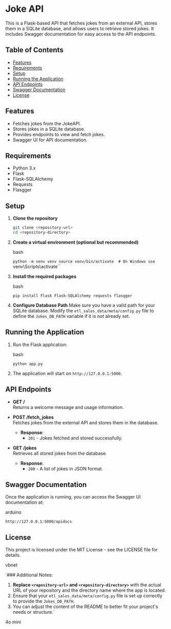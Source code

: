 # Joke API

This is a Flask-based API that fetches jokes from an external API, stores them in a SQLite database, and allows users to retrieve stored jokes. It includes Swagger documentation for easy access to the API endpoints.

## Table of Contents
- [Features](#features)
- [Requirements](#requirements)
- [Setup](#setup)
- [Running the Application](#running-the-application)
- [API Endpoints](#api-endpoints)
- [Swagger Documentation](#swagger-documentation)
- [License](#license)

## Features
- Fetches jokes from the JokeAPI.
- Stores jokes in a SQLite database.
- Provides endpoints to view and fetch jokes.
- Swagger UI for API documentation.

## Requirements
- Python 3.x
- Flask
- Flask-SQLAlchemy
- Requests
- Flasgger

## Setup

1. **Clone the repository**
   ```bash
   git clone <repository-url>
   cd <repository-directory>


1.  **Create a virtual environment (optional but recommended)**

    bash

    

    `python -m venv venv
    source venv/bin/activate  # On Windows use `venv\Scripts\activate``

2.  **Install the required packages**

    bash

    

    `pip install Flask Flask-SQLAlchemy requests flasgger`

3.  **Configure Database Path** Make sure you have a valid path for your SQLite database. Modify the `etl_sales_data/meta/config.py` file to define the `Jokes_DB_PATH` variable if it is not already set.

Running the Application
-----------------------

1.  Run the Flask application:

    bash

    

    `python app.py`

2.  The application will start on `http://127.0.0.1:5000`.

API Endpoints
-------------

-   **GET /**\
    Returns a welcome message and usage information.

-   **POST /fetch_jokes**\
    Fetches jokes from the external API and stores them in the database.

    -   **Response**:
        -   `201` - Jokes fetched and stored successfully.
-   **GET /jokes**\
    Retrieves all stored jokes from the database.

    -   **Response**:
        -   `200` - A list of jokes in JSON format.

Swagger Documentation
---------------------

Once the application is running, you can access the Swagger UI documentation at:

arduino



`http://127.0.0.1:5000/apidocs`

License
-------

This project is licensed under the MIT License - see the LICENSE file for details.

vbnet



 `### Additional Notes:
1. **Replace `<repository-url>` and `<repository-directory>`** with the actual URL of your repository and the directory name where the app is located.
2. Ensure that your `etl_sales_data/meta/config.py` file is set up correctly to provide the `Jokes_DB_PATH`.
3. You can adjust the content of the README to better fit your project's needs or structure.`

4o mini